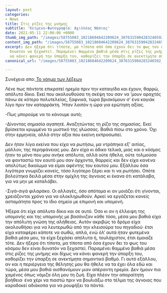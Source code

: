 ```yaml
---
layout: post
categories:
- News
title: Στις ρίζες της μνήμης
subtitle: 'Κείμενο-Φωτογραφία: Αχιλλέας Νάσιος'
date: 2021-05-11 22:00:00 +0000
thumb_img_path: "/images/58755083_10218604642209624_3876315904283246592_n.jpeg"
content_img_path: "/images/58755083_10218604642209624_3876315904283246592_n.jpeg"
excerpt: Δεν ήξερα ότι τίποτα, μα τίποτα από όσα έχουν δει το φως του κόσμου δεν είναι
  δυνατόν να ξεχαστεί. Παραμένει θαμμένο βαθιά μέσα στις ρίζες της μνήμης και δίχως
  να κάνει φανερή την ύπαρξη του, καθορίζει την ύπαρξη σε ανεκτίμητα σημαντικό βαθμό.
canonical_url: "/images/58755083_10218604642209624_3876315904283246592_n.jpeg"

---
```

Συνέχεια απο:<a href="https://hocusphotus.com/posts/anodus-59/" target="blank"> Το νόημα των λέξεων</a>

Λένε πως πάντοτε επικρατεί ηρεμία πριν την καταιγίδα και έχουν, θαρρώ, απόλυτο δίκιο. Εκεί που ακολουθούσα τη σκέψη του σαν να ‘μουν αραχτός πάνω σε κότερο πολυτελείας, ξαφνικά, τώρα βρισκόμουν σ’ ένα καγιάκ λίγο πριν τον καταρράκτη. Ήταν λοιπόν η ώρα για ερώτηση αξίας.

\-Πως μπορούμε να το κάνουμε αυτό;

\-Δίνοντας σημασία αγαπητέ. Αναζητώντας τη ρίζα της σημασίας. Εκεί βρίσκεται κρυμμένο το μυστικό της γλώσσας. Βαθιά πίσω στο χρόνο. Όχι στην ερμηνεία, αλλά στην αξία που εκείνη εκπροσωπεί.

Δεν ήταν λίγα εκείνα που είχα να ρωτήσω, μα ντράπηκα εξ’ αιτίας, μάλλον, της περηφάνειας μου. Δεν είχα κι άδικο τελικά, μιας και ο κόσμος ήταν το μόνο που μου ανήκε απόλυτα, αλλά ούτε ήθελα, ούτε τολμούσα να φανταστώ τον εαυτό μου σαν άρχοντα, θαρρείς και δεν είχα κανένα απολύτως δικαίωμα να είμαι αφέντης του εαυτού μου. Εξάλλου όσα λιγότερα γνωρίζει κανείς, τόσο λιγότερο ξέρει και τι να ρωτήσει. Οπότε βολεύτηκα δειλά μέσα στην ομίχλη της άγνοιας κι έκανα ότι κατάλαβα, για να μην με καταλάβει.

\-Σιγά-σιγά φιλαράκο. Οι αλλαγές, όσο απότομα κι αν μοιάζει ότι γίνονται, χρειάζονται χρόνο για να ολοκληρωθούν. Αρκεί να εργάζεται κανείς ασταμάτητα προς το ίδιο σημείο με επιμονή και υπομονή.

Ήξερα ότι είχε απόλυτο δίκιο και σε αυτό. Όσο κι αν η έλλειψη της υπομονής και της υπομονής με βασάνιζαν κάθε τόσο, μέσα μου βαθιά είχα την απόλυτη γνώση της αλήθειας. Αυτόν ακριβώς το δρόμο είχα ακολουθήσει για να λευτερωθώ από την κλεισούρα του πηγαδιού· έτσι είχα καταφέρει κάποτε να σωθώ, απλά, ενώ όλ’ αυτά ήταν φυτεμένα βαθιά μέσα μου, τα είχα ξεχάσει απόλυτα ή, τουλάχιστον, έτσι έμοιαζε τότε. Δεν ήξερα ότι τίποτα, μα τίποτα από όσα έχουν δει το φως του κόσμου δεν είναι δυνατόν να ξεχαστεί. Παραμένει θαμμένο βαθιά μέσα στις ρίζες της μνήμης και δίχως να κάνει φανερή την ύπαρξη του, καθορίζει την ύπαρξη σε ανεκτίμητα σημαντικό βαθμό. Γι αυτό εξάλλου, αν και η περιέργεια της θέλησης μου θα ήθελε να τα έχει όλα εδώ και τώρα, μέσα μου βαθιά αισθανόμουν μιαν απέραντη ηρεμία. Δεν ήμουν πια χαμένος όπως νόμιζα όλη μου τη ζωή. Είχα πλέον την απαραίτητη βοήθεια· ένα χέρι να πιαστώ πριν να βουλιάξω στο τέλμα της άγνοιας που καραδοκεί αδιάκοπα για να ρουφήξει τα πάντα.